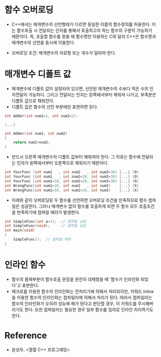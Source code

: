# 함수 오버로딩

- C++에서는 매개변수의 선언형태가 다르면 동일한 이름의 함수정의를 허용한다. 이는 함수호출 시 전달되는 인자를 통해서 호출하고자 하는 함수의 구분이 가능하기 때문이다. 즉, 호출할 함수를 찾을 때 함수명만 이용하는 C와 달리 C++은 함수명과 매개변수의 선언을 동시에 이용한다.

- 오버로딩 조건:  매개변수의 자료형 또는 개수가 달라야 한다. 

# 매개변수 디폴트 값

- 매개변수에 디폴트 값이 설정되어 있으면, 선언된 매개변수의 수보다 적은 수의 인자전달이 가능하다. 그리고 전달되는 인자는 왼쪽에서부터 채워져 나가고, 부족분은 디폴트 값으로 채워진다.
- 디폴트 값은 함수의 선언 부분에만 표현하면 된다.

```cpp
int Adder(int num1=1, int num2=2);

(...)

int Adder(int num1, int num2)
{   
    return num1+num2;
}
```

- 반드시 오른쪽 매개변수의 디폴트 값부터 채워져야 한다. 그 이유는 함수에 전달되는 인자가 왼쪽에서부터 오른쪽으로 채워지기 때문이다.

```cpp
int YourFunc (int num1   , int num2   , int num3=30) {...} (O)
int YourFunc (int num1   , int num2=20, int num3=30) {...} (O)
int YourFunc (int num1=10, int num2=20, int num3=30) {...} (O)
int WrongFunc(int num1=10, int num2   , int num3)    {...} (X)
int WrongFunc(int num1=10, int num2=20, int num3)    {...} (X)
```

- 아래와 같이 오버로딩된 두 함수를 선언하면 오버로딩 조건을 만족하므로 함수 컴파일은 성공한다. 그러나 매개변수 없이 함수를 호출하게 되면 두 함수 모두 호출조건을 만족하기에 컴파일 에러가 발생한다.

```cpp
int SimpleFunc(int a=1);  // 컴파일 성공
int SimpleFunc(void);     // 컴파일 성공
int main(void)
{
    SimpleFunc();  // 컴파일 에러
}
```

# 인라인 함수

- 함수의 몸체부분이 함수호출 문장을 완전히 대체했을 때 '함수가 인라인화 되었다'고 표현한다.
- 매크로를 이용한 함수의 인라인화는 전처리기에 의해서 처리되지만, 키워드 inline을 이용한 함수의 인라인화는 컴파일러에 의해서 처리가 된다. 따라서 컴파일러는 함수의 인라인화가 오히려 성능에 해가 된다고 판단할 경우, 이 키워드를 무시해버리기도 한다. 또한 컴파일러는 필요한 경우 일부 함수를 임의로 인라인 처리하기도 한다.

# Reference

- 윤성우, <열혈 C++ 프로그래밍>
